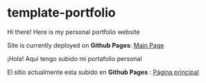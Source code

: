 # template-portfolio

Hi there! Here is my personal portfolio website

Site is currently deployed on **Github Pages**: [Main Page](https://fabianlanocci.github.io/)

¡Hola! Aquí tengo subido mi portafolio personal

El sitio actualmente esta subido en **Github Pages** : [Página principal](https://fabianlanocci.github.io/)
